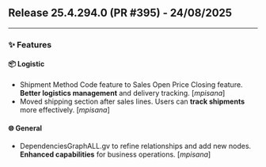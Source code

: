 ## Release 25.4.294.0 (PR #395) - 24/08/2025
---
### ✨ Features

#### 📦 Logistic
  * Shipment Method Code feature to Sales Open Price Closing feature. **Better logistics management** and delivery tracking. [*mpisana*]
  * Moved shipping section after sales lines. Users can **track shipments** more effectively. [*mpisana*]

#### 🌐 General
  * DependenciesGraphALL.gv to refine relationships and add new nodes. **Enhanced capabilities** for business operations. [*mpisana*]

